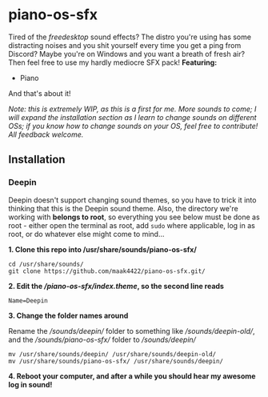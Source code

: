 # piano-os-sfx
Tired of the _freedesktop_ sound effects? The distro you're using has some distracting noises and you shit yourself every time you get a ping from Discord? Maybe you're on Windows and you want a breath of fresh air? Then feel free to use my hardly mediocre SFX pack! **Featuring:**
* Piano

And that's about it!

_Note: this is extremely WIP, as this is a first for me. More sounds to come; I will expand the installation section as I learn to change sounds on different OSs; if you know how to change sounds on your OS, feel free to contribute! All feedback welcome._
## Installation
### Deepin
Deepin doesn't support changing sound themes, so you have to trick it into thinking that this is the Deepin sound theme. Also, the directory we're working with **belongs to root**, so everything you see below must be done as root - either open the terminal as root, add `sudo` where applicable, log in as root, or do whatever else might come to mind...

**1. Clone this repo into /usr/share/sounds/piano-os-sfx/** 

```
cd /usr/share/sounds/
git clone https://github.com/maak4422/piano-os-sfx.git/
```

**2. Edit the _/piano-os-sfx/index.theme_, so the second line reads**
```
Name=Deepin
```
**3. Change the folder names around**

Rename the _/sounds/deepin/_ folder to something like _/sounds/deepin-old/_, and the _/sounds/piano-os-sfx/_ folder to _/sounds/deepin/_
```
mv /usr/share/sounds/deepin/ /usr/share/sounds/deepin-old/
mv /usr/share/sounds/piano-os-sfx/ /usr/share/sounds/deepin/
```

**4. Reboot your computer, and after a while you should hear my awesome log in sound!**
